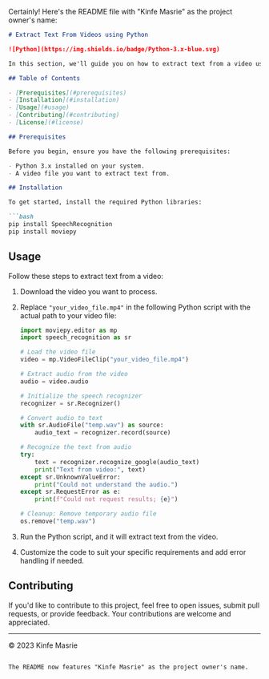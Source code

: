Certainly! Here's the README file with "Kinfe Masrie" as the project owner's name:

```markdown
# Extract Text From Videos using Python

![Python](https://img.shields.io/badge/Python-3.x-blue.svg)

In this section, we'll guide you on how to extract text from a video using Python. This project uses the SpeechRecognition and moviepy libraries to convert audio from a video into text.

## Table of Contents

- [Prerequisites](#prerequisites)
- [Installation](#installation)
- [Usage](#usage)
- [Contributing](#contributing)
- [License](#license)

## Prerequisites

Before you begin, ensure you have the following prerequisites:

- Python 3.x installed on your system.
- A video file you want to extract text from.

## Installation

To get started, install the required Python libraries:

```bash
pip install SpeechRecognition
pip install moviepy
```

## Usage

Follow these steps to extract text from a video:

1. Download the video you want to process.

2. Replace `"your_video_file.mp4"` in the following Python script with the actual path to your video file:

   ```python
   import moviepy.editor as mp
   import speech_recognition as sr

   # Load the video file
   video = mp.VideoFileClip("your_video_file.mp4")

   # Extract audio from the video
   audio = video.audio

   # Initialize the speech recognizer
   recognizer = sr.Recognizer()

   # Convert audio to text
   with sr.AudioFile("temp.wav") as source:
       audio_text = recognizer.record(source)

   # Recognize the text from audio
   try:
       text = recognizer.recognize_google(audio_text)
       print("Text from video:", text)
   except sr.UnknownValueError:
       print("Could not understand the audio.")
   except sr.RequestError as e:
       print(f"Could not request results; {e}")

   # Cleanup: Remove temporary audio file
   os.remove("temp.wav")
   ```

3. Run the Python script, and it will extract text from the video.

4. Customize the code to suit your specific requirements and add error handling if needed.

## Contributing

If you'd like to contribute to this project, feel free to open issues, submit pull requests, or provide feedback. Your contributions are welcome and appreciated.

---

© 2023 Kinfe Masrie
```

The README now features "Kinfe Masrie" as the project owner's name.
